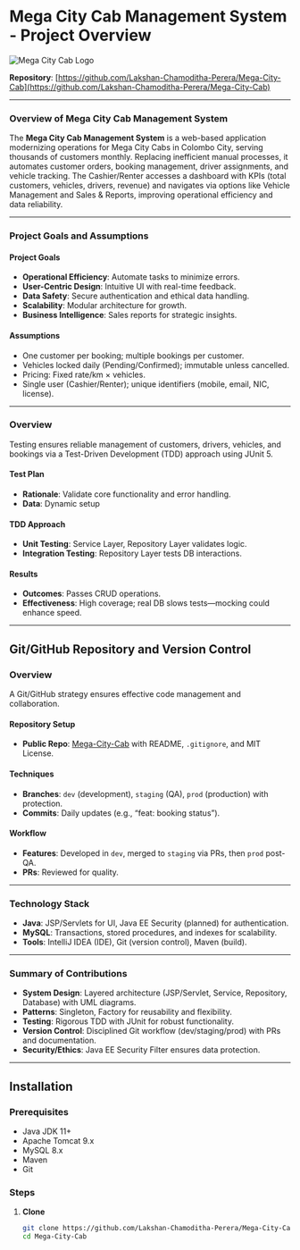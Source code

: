 # Mega City Cab Management System - Project Overview

![Mega City Cab Logo](docs/images/logo.png) <!-- Placeholder for logo -->

**Repository**: [https://github.com/Lakshan-Chamoditha-Perera/Mega-City-Cab](https://github.com/Lakshan-Chamoditha-Perera/Mega-City-Cab)

---

### Overview of Mega City Cab Management System

The **Mega City Cab Management System** is a web-based application modernizing operations for Mega City Cabs in Colombo City, serving thousands of customers monthly. Replacing inefficient manual processes, it automates customer orders, booking management, driver assignments, and vehicle tracking. The Cashier/Renter accesses a dashboard with KPIs (total customers, vehicles, drivers, revenue) and navigates via options like Vehicle Management and Sales & Reports, improving operational efficiency and data reliability.

---

### Project Goals and Assumptions

#### Project Goals
- **Operational Efficiency**: Automate tasks to minimize errors.
- **User-Centric Design**: Intuitive UI with real-time feedback.
- **Data Safety**: Secure authentication and ethical data handling.
- **Scalability**: Modular architecture for growth.
- **Business Intelligence**: Sales reports for strategic insights.

#### Assumptions
- One customer per booking; multiple bookings per customer.
- Vehicles locked daily (Pending/Confirmed); immutable unless cancelled.
- Pricing: Fixed rate/km × vehicles.
- Single user (Cashier/Renter); unique identifiers (mobile, email, NIC, license).

---


### Overview
Testing ensures reliable management of customers, drivers, vehicles, and bookings via a Test-Driven Development (TDD) approach using JUnit 5.

#### Test Plan
- **Rationale**: Validate core functionality and error handling.
- **Data**: Dynamic setup 

#### TDD Approach
- **Unit Testing**: Service Layer, Repository Layer validates logic.
- **Integration Testing**: Repository Layer tests DB interactions.

#### Results
- **Outcomes**: Passes CRUD operations.
- **Effectiveness**: High coverage; real DB slows tests—mocking could enhance speed.

---

## Git/GitHub Repository and Version Control

### Overview
A Git/GitHub strategy ensures effective code management and collaboration.

#### Repository Setup
- **Public Repo**: [Mega-City-Cab](https://github.com/Lakshan-Chamoditha-Perera/Mega-City-Cab) with README, `.gitignore`, and MIT License.

#### Techniques
- **Branches**: `dev` (development), `staging` (QA), `prod` (production) with protection.
- **Commits**: Daily updates (e.g., “feat: booking status”).

#### Workflow
- **Features**: Developed in `dev`, merged to `staging` via PRs, then `prod` post-QA.
- **PRs**: Reviewed for quality.

---

### Technology Stack

- **Java**: JSP/Servlets for UI, Java EE Security (planned) for authentication.
- **MySQL**: Transactions, stored procedures, and indexes for scalability.
- **Tools**: IntelliJ IDEA (IDE), Git (version control), Maven (build).

---


### Summary of Contributions
- **System Design**: Layered architecture (JSP/Servlet, Service, Repository, Database) with UML diagrams.
- **Patterns**: Singleton, Factory for reusability and flexibility.
- **Testing**: Rigorous TDD with JUnit for robust functionality.
- **Version Control**: Disciplined Git workflow (dev/staging/prod) with PRs and documentation.
- **Security/Ethics**: Java EE Security Filter ensures data protection.

---

## Installation

### Prerequisites
- Java JDK 11+
- Apache Tomcat 9.x
- MySQL 8.x
- Maven
- Git

### Steps
1. **Clone**
   ```bash
   git clone https://github.com/Lakshan-Chamoditha-Perera/Mega-City-Cab.git
   cd Mega-City-Cab